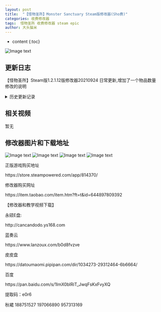```yaml
---
layout: post
title:  "【怪物圣所】Monster Sanctuary Steam版修改器(Sho费)"
categories: 收费修改器
tags:  怪物圣所 收费修改器 steam epic
author: 大头猫米
---
```


* content
{:toc}

![Image text](https://datoumaomi.github.io/pic/ggg/guaiwushengsuo/logo.jpg)

##  更新日志
【怪物圣所】Steam版1.2.1.12版修改器20210924 日常更新,增加了一个物品数量修改的说明





<details>
<summary>历史更新记录</summary><p></p>
【怪物圣所】修改器20201009<p></p>
 【怪物圣所】0.10.2.7版修改器20201205<p></p>
 【怪物圣所】1.0.1.19版修改器20201209<p></p>
 【怪物圣所】1.1.0.17版修改器20210415<p></p>
 【怪物圣所】1.2.1.12版修改器20210924<p></p>
 增加了一个物品数量修改的说明<p></p>
</details>

## 相关视频
暂无

## 修改器图片和下载地址

![Image text](https://datoumaomi.github.io/pic/ggg/guaiwushengsuo/0.jpg)
![Image text](https://datoumaomi.github.io/pic/ggg/guaiwushengsuo/1.jpg)
![Image text](https://datoumaomi.github.io/pic/ggg/guaiwushengsuo/2.jpg)
![Image text](https://datoumaomi.github.io/pic/ggg/guaiwushengsuo/3.jpg)


<p>正版游戏购买地址</p>
https://store.steampowered.com/app/814370/
<p></p>

<p></p>
修改器购买网址
<p></p>
https://item.taobao.com/item.htm?ft=t&id=644897809392
<p></p>
【修改器和教学视频下载】
<p></p>
永硕E盘:
<p></p>
http://cancandodo.ys168.com
<p></p>
蓝奏云
<p></p>
https://www.lanzoux.com/b0d8fvzve
<p></p>
皮皮盘
<p></p>
https://datoumaomi.pipipan.com/dir/1034273-29312464-6b6664/
<p></p>
百度
<p></p>
https://pan.baidu.com/s/1ImX0bIRiT_JwqFsKxFvyXQ 
<p></p>
提取码：e0r6
<p></p>
<p>秋裙 188751527 197066890 957313169</p>
